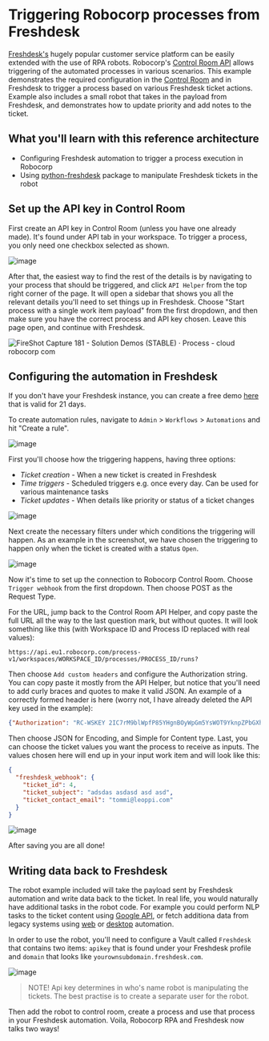 # Triggering Robocorp processes from Freshdesk

[Freshdesk's](https://freshdesk.com/) hugely popular customer service platform can be easily extended with the use of RPA robots. Robocorp's [Control Room API](https://robocorp.com/docs/control-room/apis-and-webhooks) allows triggering of the automated processes in various scenarios. This example demonstrates the required configuration in the [Control Room](https://cloud.robocorp.com/) and in Freshdesk to trigger a process based on various Freshdesk ticket actions. Example also includes a small robot that takes in the payload from Freshdesk, and demonstrates how to update priority and add notes to the ticket.

## What you'll learn with this reference architecture

- Configuring Freshdesk automation to trigger a process execution in Robocorp
- Using [python-freshdesk](https://pypi.org/project/python-freshdesk/) package to manipulate Freshdesk tickets in the robot

## Set up the API key in Control Room

First create an API key in Control Room (unless you have one already made). It's found under API tab in your workspace. To trigger a process, you only need one checkbox selected as shown.

![image](https://user-images.githubusercontent.com/40179958/189671765-52fa1d20-d753-4d3a-b9d9-42c57ae6675d.png)

After that, the easiest way to find the rest of the details is by navigating to your process that should be triggered, and click `API Helper` from the top right corner of the page. It will open a sidebar that shows you all the relevant details you'll need to set things up in Freshdesk. Choose "Start process with a single work item payload" from the first dropdown, and then make sure you have the correct process and API key chosen. Leave this page open, and continue with Freshdesk.

![FireShot Capture 181 - Solution Demos (STABLE) · Process - cloud robocorp com](https://user-images.githubusercontent.com/40179958/189673841-dc635abd-e32d-4dc4-8855-4b07a6a1608b.png)

## Configuring the automation in Freshdesk

If you don't have your Freshdesk instance, you can create a free demo [here](https://freshdesk.com/signup) that is valid for 21 days.

To create automation rules, navigate to `Admin` > `Workflows` > `Automations` and hit "Create a rule".

![image](https://user-images.githubusercontent.com/40179958/189669353-6ab75adc-936e-416a-9b9b-813a53df35cd.png)

First you'll choose how the triggering happens, having three options:
- *Ticket creation* - When a new ticket is created in Freshdesk
- *Time triggers* - Scheduled triggers e.g. once every day. Can be used for various maintenance tasks
- *Ticket updates* - When details like priority or status of a ticket changes

![image](https://user-images.githubusercontent.com/40179958/189669714-6752f6b4-0c19-454f-b692-a73c794c50eb.png)

Next create the necessary filters under which conditions the triggering will happen. As an example in the screenshot, we have chosen the triggering to happen only when the ticket is created with a status `Open`.

![image](https://user-images.githubusercontent.com/40179958/189670138-40cbd13a-5496-4b6f-9bc0-56fccc6f83fc.png)

Now it's time to set up the connection to Robocorp Control Room. Choose `Trigger webhook` from the first dropdown. Then choose POST as the Request Type.

For the URL, jump back to the Control Room API Helper, and copy paste the full URL all the way to the last question mark, but without quotes. It will look something like this (with Workspace ID and Process ID replaced with real values):

```
https://api.eu1.robocorp.com/process-v1/workspaces/WORKSPACE_ID/processes/PROCESS_ID/runs?
```

Then choose `Add custom headers` and configure the Authorization string. You can copy paste it mostly from the API Helper, but notice that you'll need to add curly braces and quotes to make it valid JSON. An example of a correctly formed header is here (worry not, I have already deleted the API key used in the example):

```json
{"Authorization": "RC-WSKEY 2IC7rM9blWpfP85YHgnBOyWpGm5YsWOT9YknpZPbGXhTV4v5gNhyx1RXKFYI0d9zXeSvP3WNtgUn2cHrNAObuyewxOAgiajjq0gSBgmszra7djX8ohyCZTVlA4O9fnVO"}
```

Then choose JSON for Encoding, and Simple for Content type. Last, you can choose the ticket values you want the process to receive as inputs. The values chosen here will end up in your input work item and will look like this:

```json
{
  "freshdesk_webhook": {
    "ticket_id": 4,
    "ticket_subject": "adsdas asdasd asd asd",
    "ticket_contact_email": "tommi@leoppi.com"
  }
}
```

![image](https://user-images.githubusercontent.com/40179958/189670922-a5f7a342-5027-4f59-aed0-8ff7a9dd7dde.png)

After saving you are all done!

## Writing data back to Freshdesk

The robot example included will take the payload sent by Freshdesk automation and write data back to the ticket. In real life, you would naturally have additional tasks in the robot code. For example you could perform NLP tasks to the ticket content using [Google API](https://robocorp.com/docs/libraries/rpa-framework/rpa-cloud-google/keywords#analyze-sentiment), or fetch additiona data from legacy systems using [web](https://robocorp.com/docs/development-guide/browser) or [desktop](https://robocorp.com/docs/development-guide/desktop) automation.

In order to use the robot, you'll need to configure a Vault called `Freshdesk` that contains two items: `apikey` that is found under your Freshdesk profile and `domain` that looks like `yourownsubdomain.freshdesk.com`.

![image](https://user-images.githubusercontent.com/40179958/190337555-599ced77-1b2a-4ac5-b81f-752cfc25f2ca.png)

> NOTE! Api key determines in who's name robot is manipulating the tickets. The best practise is to create a separate user for the robot.

Then add the robot to control room, create a process and use that process in your Freshdesk automation. Voila, Robocorp RPA and Freshdesk now talks two ways!
